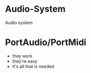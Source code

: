 # Audio-System
Audio system

# PortAudio/PortMidi
* they work
* they're easy
* it's all that is needed



